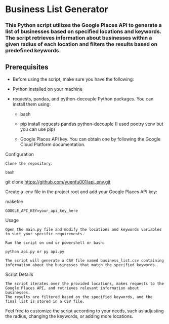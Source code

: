 # Business List Generator

### This Python script utilizes the Google Places API to generate a list of businesses based on specified locations and keywords. The script retrieves information about businesses within a given radius of each location and filters the results based on predefined keywords.

## Prerequisites

- Before using the script, make sure you have the following:

- Python installed on your machine

- requests, pandas, and python-decouple Python packages. You can install them using:

    - bash

    - pip install requests pandas python-decouple (I used poetry venv but you can use pip)

    - Google Places API key. You can obtain one by following the Google Cloud Platform documentation.

Configuration

    Clone the repository:

    bash

git clone https://github.com/yuenfu001/api_env.git

Create a .env file in the project root and add your Google Places API key:

makefile

    GOOGLE_API_KEY=your_api_key_here

Usage

    Open the main.py file and modify the locations and keywords variables to suit your specific requirements.

    Run the script on cmd or powershell or bash:

    python api.py or py api.py

    The script will generate a CSV file named business_list.csv containing information about the businesses that match the specified keywords.

Script Details

    The script iterates over the provided locations, makes requests to the Google Places API, and retrieves relevant information about businesses.
    The results are filtered based on the specified keywords, and the final list is stored in a CSV file.

Feel free to customize the script according to your needs, such as adjusting the radius, changing the keywords, or adding more locations.